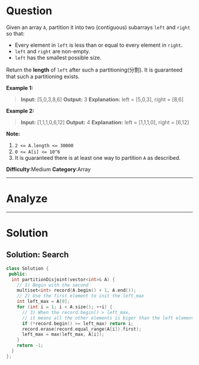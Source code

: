 
# Question

Given an array  `A`, partition it into two (contiguous) subarrays `left` and  `right` so that:

- Every element in  `left` is less than or equal to every element in  `right`.
- `left`  and  `right`  are non-empty.
- `left` has the smallest possible size.

Return the  **length**  of  `left`  after such a partitioning(分割). It is guaranteed that such a partitioning exists.

**Example 1:**
> **Input:** [5,0,3,8,6]
> **Output:** 3
> **Explanation:** left = [5,0,3], right = [8,6]

**Example 2:**
> **Input:** [1,1,1,0,6,12]
> **Output:** 4
> **Explanation:** left = [1,1,1,0], right = [6,12]

**Note:**

1. `2 <= A.length <= 30000`
2. `0 <= A[i] <= 10^6`
3. It is guaranteed there is at least one way to partition  `A`  as described.

**Difficulty**:Medium
**Category**:Array


------------

# Analyze

------------

# Solution

## Solution: Search

```cpp
class Solution {
 public:
  int partitionDisjoint(vector<int>& A) {
    // 1) Begin with the second
    multiset<int> record(A.begin() + 1, A.end());
    // 2) Use the first element to init the left_max
    int left_max = A[0];
    for (int i = 1; i < A.size(); ++i) {
      // 3) When the record.begin() > left_max,
      // it means all the other elements is biger than the left elements.
      if (*record.begin() >= left_max) return i;
      record.erase(record.equal_range(A[i]).first);
      left_max = max(left_max, A[i]);
    }
    return -1;
  }
};
```

